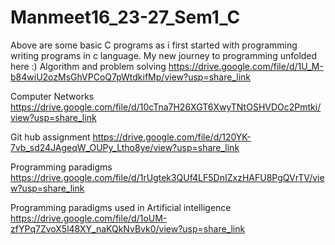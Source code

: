 # Manmeet16_23-27_Sem1_C
Above are some basic C programs as i first started with programming writing programs in c language. My new journey to programming unfolded here :)
Algorithm and problem solving
https://drive.google.com/file/d/1U_M-b84wiU2ozMsGhVPCoQ7pWtdkifMp/view?usp=share_link

Computer Networks
https://drive.google.com/file/d/10cTna7H26XGT6XwyTNtOSHVDOc2Pmtki/view?usp=share_link

Git hub assignment
https://drive.google.com/file/d/120YK-7vb_sd24JAgeqW_OUPy_Ltho8ye/view?usp=share_link

Programming paradigms
https://drive.google.com/file/d/1rUgtek3QUf4LF5DnIZxzHAFU8PgQVrTV/view?usp=share_link

Programming paradigms used in Artificial intelligence
https://drive.google.com/file/d/1oUM-zfYPq7ZvoX5l48XY_naKQkNvBvk0/view?usp=share_link


